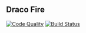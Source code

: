 ## Draco Fire

[![Code Quality](https://www.codefactor.io/repository/github/lunala1/mprb/badge)](https://www.codefactor.io/repository/github/lunala1/mprb) [![Build Status](https://travis-ci.org/lunala1/mprb.svg?branch=master)](https://travis-ci.org/lunala1/mprb)
